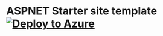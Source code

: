 # ASPNET Starter site template [![Deploy to Azure](http://azuredeploy.net/deploybutton.png)](https://azuredeploy.net/)

